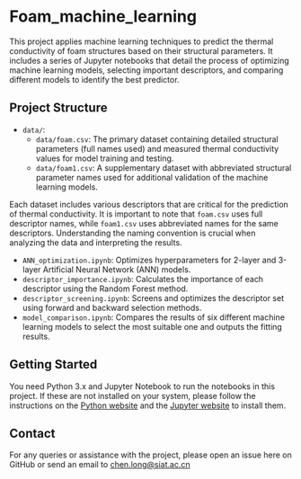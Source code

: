 # Foam_machine_learning
This project applies machine learning techniques to predict the thermal conductivity of foam structures based on their structural parameters. It includes a series of Jupyter notebooks that detail the process of optimizing machine learning models, selecting important descriptors, and comparing different models to identify the best predictor.

## Project Structure

- `data/`: 
  - `data/foam.csv`: The primary dataset containing detailed structural parameters (full names used) and measured thermal conductivity values for model training and testing.
  - `data/foam1.csv`: A supplementary dataset with abbreviated structural parameter names used for additional validation of the machine learning models.

Each dataset includes various descriptors that are critical for the prediction of thermal conductivity. It is important to note that `foam.csv` uses full descriptor names, while `foam1.csv` uses abbreviated names for the same descriptors. Understanding the naming convention is crucial when analyzing the data and interpreting the results.
- `ANN_optimization.ipynb`: Optimizes hyperparameters for 2-layer and 3-layer Artificial Neural Network (ANN) models.
- `descriptor_importance.ipynb`: Calculates the importance of each descriptor using the Random Forest method.
- `descriptor_screening.ipynb`: Screens and optimizes the descriptor set using forward and backward selection methods.
- `model_comparison.ipynb`: Compares the results of six different machine learning models to select the most suitable one and outputs the fitting results.


## Getting Started

You need Python 3.x and Jupyter Notebook to run the notebooks in this project. If these are not installed on your system, please follow the instructions on the [Python website](https://www.python.org/downloads/) and the [Jupyter website](https://jupyter.org/install) to install them.

## Contact
For any queries or assistance with the project, please open an issue here on GitHub or send an email to chen.long@siat.ac.cn